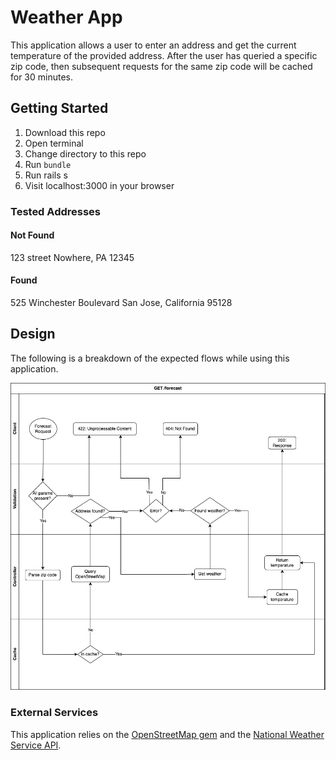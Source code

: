 # Weather App

This application allows a user to enter an address and get the current temperature of the provided address. After the user has queried a specific zip code, then subsequent requests for the same zip code will be cached for 30 minutes.

## Getting Started
1. Download this repo
2. Open terminal
3. Change directory to this repo
4. Run `bundle`
5. Run rails s
6. Visit localhost:3000 in your browser

### Tested Addresses

#### Not Found
123 street
Nowhere, PA 12345

#### Found
525 Winchester Boulevard
San Jose, California 95128

## Design
The following is a breakdown of the expected flows while using this application.

![Diagram](./public/weather.jpg)

### External Services

This application relies on the [OpenStreetMap gem](https://github.com/WebGents/open_street_map) and the [National Weather Service API](https://weather-gov.github.io/api/general-faqs).
